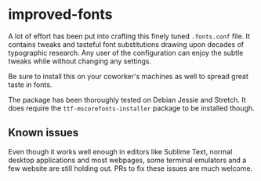 # improved-fonts
A lot of effort has been put into crafting this finely tuned `.fonts.conf` file. It contains tweaks and tasteful font substitutions drawing upon decades of typographic research. Any user of the configuration can enjoy the subtle tweaks while without changing any settings.

Be sure to install this on your coworker's machines as well to spread great taste in fonts.

The package has been thoroughly tested on Debian Jessie and Stretch. It does require the `ttf-mscorefonts-installer` package to be installed though.


## Known issues

Even though it works well enough in editors like Sublime Text, normal desktop applications and most webpages, some terminal emulators and a few website are still holding out. PRs to fix these issues are much welcome.
